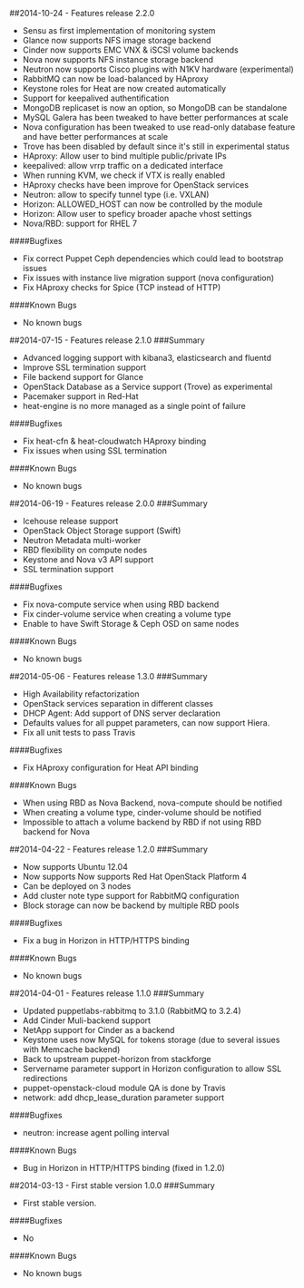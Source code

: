 ##2014-10-24 - Features release 2.2.0
* Sensu as first implementation of monitoring system
* Glance now supports NFS image storage backend
* Cinder now supports EMC VNX & iSCSI volume backends
* Nova now supports NFS instance storage backend
* Neutron now supports Cisco plugins with N1KV hardware (experimental)
* RabbitMQ can now be load-balanced by HAproxy
* Keystone roles for Heat are now created automatically
* Support for keepalived authentification
* MongoDB replicaset is now an option, so MongoDB can be standalone
* MySQL Galera has been tweaked to have better performances at scale
* Nova configuration has been tweaked to use read-only database feature and have better performances at scale
* Trove has been disabled by default since it's still in experimental status
* HAproxy: Allow user to bind multiple public/private IPs
* keepalived: allow vrrp traffic on a dedicated interface
* When running KVM, we check if VTX is really enabled
* HAproxy checks have been improve for OpenStack services
* Neutron: allow to specify tunnel type (i.e. VXLAN)
* Horizon: ALLOWED_HOST can now be controlled by the module
* Horizon: Allow user to speficy broader apache vhost settings
* Nova/RBD: support for RHEL 7

####Bugfixes
* Fix correct Puppet Ceph dependencies which could lead to bootstrap issues
* Fix issues with instance live migration support (nova configuration)
* Fix HAproxy checks for Spice (TCP instead of HTTP)

####Known Bugs
* No known bugs

##2014-07-15 - Features release 2.1.0
###Summary
* Advanced logging support with kibana3, elasticsearch and fluentd
* Improve SSL termination support
* File backend support for Glance
* OpenStack Database as a Service support (Trove) as experimental
* Pacemaker support in Red-Hat
* heat-engine is no more managed as a single point of failure

####Bugfixes
* Fix heat-cfn & heat-cloudwatch HAproxy binding
* Fix issues when using SSL termination

####Known Bugs
* No known bugs

##2014-06-19 - Features release 2.0.0
###Summary
* Icehouse release support
* OpenStack Object Storage support (Swift)
* Neutron Metadata multi-worker
* RBD flexibility on compute nodes
* Keystone and Nova v3 API support
* SSL termination support

####Bugfixes
* Fix nova-compute service when using RBD backend
* Fix cinder-volume service when creating a volume type
* Enable to have Swift Storage & Ceph OSD on same nodes

####Known Bugs
* No known bugs

##2014-05-06 - Features release 1.3.0
###Summary
* High Availability refactorization
* OpenStack services separation in different classes
* DHCP Agent: Add support of DNS server declaration
* Defaults values for all puppet parameters, can now support Hiera.
* Fix all unit tests to pass Travis

####Bugfixes
* Fix HAproxy configuration for Heat API binding

####Known Bugs
* When using RBD as Nova Backend, nova-compute should be notified
* When creating a volume type, cinder-volume should be notified
* Impossible to attach a volume backend by RBD if not using RBD backend for Nova

##2014-04-22 - Features release 1.2.0
###Summary
* Now supports Ubuntu 12.04
* Now supports Now supports Red Hat OpenStack Platform 4
* Can be deployed on 3 nodes
* Add cluster note type support for RabbitMQ configuration
* Block storage can now be backend by multiple RBD pools

####Bugfixes
* Fix a bug in Horizon in HTTP/HTTPS binding

####Known Bugs
* No known bugs

##2014-04-01 - Features release 1.1.0
###Summary
* Updated puppetlabs-rabbitmq to 3.1.0 (RabbitMQ to 3.2.4)
* Add Cinder Muli-backend support
* NetApp support for Cinder as a backend
* Keystone uses now MySQL for tokens storage (due to several issues with Memcache backend)
* Back to upstream puppet-horizon from stackforge
* Servername parameter support in Horizon configuration to allow SSL redirections
* puppet-openstack-cloud module QA is done by Travis
* network: add dhcp\_lease\_duration parameter support

####Bugfixes
* neutron: increase agent polling interval

####Known Bugs
* Bug in Horizon in HTTP/HTTPS binding (fixed in 1.2.0)

##2014-03-13 - First stable version 1.0.0
###Summary
* First stable version.

####Bugfixes
* No

####Known Bugs
* No known bugs
